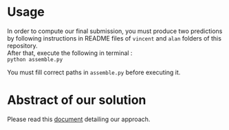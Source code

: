 # Usage

In order to compute our final submission, you must produce two predictions by following instructions in README files of `vincent` and `alan` folders of this repository.  
After that, execute the following in terminal :  
`python assemble.py`   

You must fill correct paths in `assemble.py` before executing it.  

# Abstract of our solution

Please read this [document](https://github.com/vlarmet/flair_ign_2nd_place/blob/master/abstract.pdf) detailing our approach.